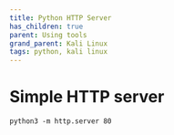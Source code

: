 ```yaml
---
title: Python HTTP Server
has_children: true
parent: Using tools
grand_parent: Kali Linux
tags: python, kali linux
---
```


# Simple HTTP server
```
python3 -m http.server 80
```